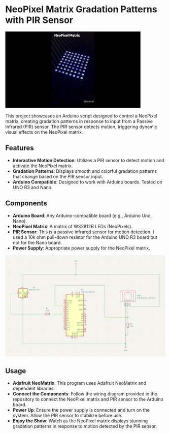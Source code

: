 # NeoPixel Matrix Gradation Patterns with PIR Sensor

![NeoPixel Matrix Demo](https://github.com/easai/NeoPixel-Matrix----Gradation/blob/main/NeoPixel%20Matrix%20--%20Gradation.gif)

This project showcases an Arduino script designed to control a NeoPixel matrix, creating gradation patterns in response to input from a Passive Infrared (PIR) sensor. The PIR sensor detects motion, triggering dynamic visual effects on the NeoPixel matrix.

## Features
- **Interactive Motion Detection**: Utilizes a PIR sensor to detect motion and activate the NeoPixel matrix.
- **Gradation Patterns**: Displays smooth and colorful gradation patterns that change based on the PIR sensor input.
- **Arduino Compatible**: Designed to work with Arduino boards. Tested on UNO R3 and Nano.

## Components
- **Arduino Board**: Any Arduino-compatible board (e.g., Arduino Uno, Nano).
- **NeoPixel Matrix**: A matrix of WS2812B LEDs (NeoPixels). 
- **PIR Sensor**: This is a passive infrared sensor for motion detection. I used a 10k ohm pull-down resistor for the Arduino UNO R3 board but not for the Nano board.
- **Power Supply**: Appropriate power supply for the NeoPixel matrix.

![NeoPixel Matrix Gradation Patterns with PIR Sensor schematic diagram](https://github.com/easai/NeoPixel-Matrix----Gradation/blob/main/schematics.png)

## Usage
- **Adafruit NeoMatrix**: This program uses Adafruit NeoMatrix and dependent libraries.
- **Connect the Components**: Follow the wiring diagram provided in the repository to connect the NeoPixel matrix and PIR sensor to the Arduino board.
- **Power Up**: Ensure the power supply is connected and turn on the system. Allow the PIR sensor to stabilize before use.
- **Enjoy the Show**: Watch as the NeoPixel matrix displays stunning gradation patterns in response to motion detected by the PIR sensor.

